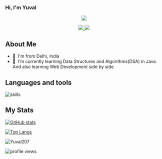 
### Hi, I'm **Yuval**
<p align="center">
    <img src="https://readme-typing-svg.herokuapp.com?size=30&duration=5001&color=FFA500&vCenter=true&center=true&width=460&lines=Learning+enthusiast;Engineering+undergrad;" </p>

<p align="center">
  <a href="https://twitter.com/Yuval_shrma1207" target="_blank">
    <img src="https://img.shields.io/badge/-@Yuval_shrma1207-00FFFF?logo=twitter&logoColor=white&style=for-the-badge"/>
  </a>

  <a href="mailto:yuvalsharma49@gmail.com" target="_blank">
    <img src="https://img.shields.io/badge/-yuvalsharma49@gmail.com-00FFFF?logo=gmail&logoColor=white&style=for-the-badge"/>
  </a>
</p>

## About Me
* 🌉 &nbsp;I'm from Delhi, India
* 🧠 &nbsp;I’m currently learning Data Structures and Algorithms(DSA) in Java. And also learning Web Development side by side

## Languages and tools 
![skills](https://skillicons.dev/icons?i=html,css,py,git,java,c,cpp,js&theme=light)

## My Stats
[![GitHub stats](https://github-readme-stats.vercel.app/api?username=Yuval207&count_private=true&theme=radical&show_icons=true&?hide=)](https://github.com/anuraghazra/github-readme-stats)

[![Top Langs](https://github-readme-stats.vercel.app/api/top-langs/?username=Yuval207&theme=cobalt&layout=compact)](https://github.com/anuraghazra/github-readme-stats)



<p><img align="center" src="https://github-readme-streak-stats.herokuapp.com/?user=Yuval207&" alt="Yuval207"/></p>

![profile views](https://komarev.com/ghpvc/?username=Yuval207&style=flat&color=brightgreen&label=Profile+Views)

